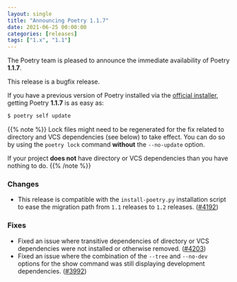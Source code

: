 ```yaml
---
layout: single
title: "Announcing Poetry 1.1.7"
date: 2021-06-25 00:00:00
categories: [releases]
tags: ["1.x", "1.1"]
---
```


The Poetry team is pleased to announce the immediate availability of Poetry **1.1.7**.

<!--more-->

This release is a bugfix release.

If you have a previous version of Poetry installed via the [official installer](/docs/#installation),
getting Poetry **1.1.7** is as easy as:

```bash
$ poetry self update
```

{{% note %}}
Lock files might need to be regenerated for the fix related to directory and VCS dependencies (see below)
to take effect. You can do so by using the `poetry lock` command **without** the `--no-update` option.

If your project **does not** have directory or VCS dependencies than you have nothing to do.
{{% /note %}}

### Changes

- This release is compatible with the `install-poetry.py` installation script to ease the migration path from `1.1` releases to `1.2` releases. ([#4192](https://github.com/python-poetry/poetry/pull/4192))

### Fixes

- Fixed an issue where transitive dependencies of directory or VCS dependencies were not installed or otherwise removed. ([#4203](https://github.com/python-poetry/poetry/pull/4203))
- Fixed an issue where the combination of the `--tree` and `--no-dev` options for the show command was still displaying development dependencies. ([#3992](https://github.com/python-poetry/poetry/pull/3992))
